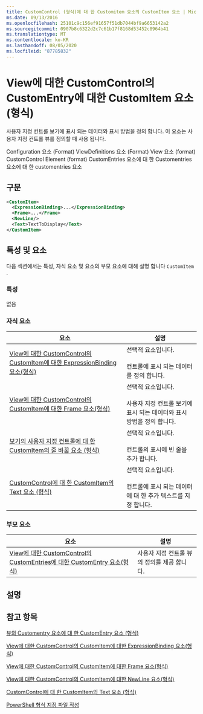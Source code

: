 ```yaml
---
title: CustomControl (형식)에 대 한 Customitem 요소의 CustomItem 요소 | Microsoft Docs
ms.date: 09/13/2016
ms.openlocfilehash: 25101c9c156ef91657f51db7044bf9a6653142a2
ms.sourcegitcommit: 0907b8c6322d2c7c61b17f8168d53452c8964b41
ms.translationtype: MT
ms.contentlocale: ko-KR
ms.lasthandoff: 08/05/2020
ms.locfileid: "87785832"
---
```

# <a name="customitem-element-for-customentry-for-customcontrol-for-view-format"></a>View에 대한 CustomControl의 CustomEntry에 대한 CustomItem 요소(형식)

사용자 지정 컨트롤 보기에 표시 되는 데이터와 표시 방법을 정의 합니다. 이 요소는 사용자 지정 컨트롤 뷰를 정의할 때 사용 됩니다.

Configuration 요소 (Format) ViewDefinitions 요소 (Format) View 요소 (format) CustomControl Element (format) CustomEntries 요소에 대 한 Customentries 요소에 대 한 customentries 요소

## <a name="syntax"></a>구문

```xml
<CustomItem>
  <ExpressionBinding>...</ExpressionBinding>
  <Frame>...</Frame>
  <NewLine/>
  <Text>TextToDisplay</Text>
</CustomItem>
```

## <a name="attributes-and-elements"></a>특성 및 요소

다음 섹션에서는 특성, 자식 요소 및 요소의 부모 요소에 대해 설명 합니다 `CustomItem` .

### <a name="attributes"></a>특성

없음

### <a name="child-elements"></a>자식 요소

|요소|설명|
|-------------|-----------------|
|[View에 대한 CustomControl의 CustomItem에 대한 ExpressionBinding 요소(형식)](./expressionbinding-element-for-customitem-for-customcontrol-for-view-format.md)|선택적 요소입니다.<br /><br /> 컨트롤에 표시 되는 데이터를 정의 합니다.|
|[View에 대한 CustomControl의 CustomItem에 대한 Frame 요소(형식)](./frame-element-for-customitem-for-customcontrol-for-view-format.md)|선택적 요소입니다.<br /><br /> 사용자 지정 컨트롤 보기에 표시 되는 데이터와 표시 방법을 정의 합니다.|
|[보기의 사용자 지정 컨트롤에 대 한 CustomItem의 줄 바꿈 요소 (형식)](./newline-element-for-customitem-for-customcontrol-for-view-format.md)|선택적 요소입니다.<br /><br /> 컨트롤의 표시에 빈 줄을 추가 합니다.|
|[CustomControl에 대 한 CustomItem의 Text 요소 (형식)](./text-element-for-customitem-for-customview-for-view-format.md)|선택적 요소입니다.<br /><br /> 컨트롤에 표시 되는 데이터에 대 한 추가 텍스트를 지정 합니다.|

### <a name="parent-elements"></a>부모 요소

|요소|설명|
|-------------|-----------------|
|[View에 대한 CustomControl의 CustomEntries에 대한 CustomEntry 요소(형식)](./customentry-element-for-customentries-for-customcontrol-for-view-format.md)|사용자 지정 컨트롤 뷰의 정의를 제공 합니다.|

## <a name="remarks"></a>설명

## <a name="see-also"></a>참고 항목

[뷰의 Customentry 요소에 대 한 CustomEntry 요소 (형식)](./customentry-element-for-customentries-for-customcontrol-for-view-format.md)

[View에 대한 CustomControl의 CustomItem에 대한 ExpressionBinding 요소(형식)](./expressionbinding-element-for-customitem-for-customcontrol-for-view-format.md)

[View에 대한 CustomControl의 CustomItem에 대한 Frame 요소(형식)](./frame-element-for-customitem-for-customcontrol-for-view-format.md)

[View에 대한 CustomControl의 CustomItem에 대한 NewLine 요소(형식)](./newline-element-for-customitem-for-customcontrol-for-view-format.md)

[CustomControl에 대 한 CustomItem의 Text 요소 (형식)](./text-element-for-customitem-for-customview-for-view-format.md)

[PowerShell 형식 지정 파일 작성](./writing-a-powershell-formatting-file.md)
